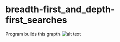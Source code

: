 # breadth-first_and_depth-first_searches

Program builds this grapth
![alt text](https://dic.academic.ru/pictures/wiki/files/66/Breadth-first-tree.svg)